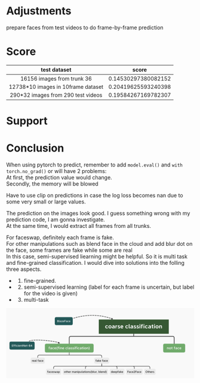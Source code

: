 # Adjustments

prepare faces from test videos to do frame-by-frame prediction


# Score

|test dataset | score | 
|:--:|:--:|
|16156 images from trunk 36 |0.14530297380082152|
|12738*10 images in 10frame dataset | 0.20419625593240398   | 
| 290*32 images from 290 test videos | 0.19584267169782307 |

# Support


# Conclusion
When using pytorch to predict, remember to add `model.eval()` and `with torch.no_grad()` or will have 2 problems:<br>
At first, the prediction value would change. <br>
Secondly, the memory will be blowed <br>

Have to use clip on predictions in case the log loss becomes nan due to some very small or large values.

The prediction on the images look good. I guess something wrong with my prediction code, I am gonna investigate. <br>
At the same time, I would extract all frames from all trunks.

For faceswap, definitely each frame is fake. <br>
For other manipulations such as blend face in the cloud and add blur dot on the face, some frames are fake while some are real <br> In this case, semi-supervised liearning might be helpful. So it is multi task and fine-grained classification. I would dive into solutions into the folling three aspects. <br>
- 1) fine-grained. 
- 2) semi-supervised learning (label for each frame is uncertain, but label for the video is given)
- 3) multi-task

![](pipeline.png)
